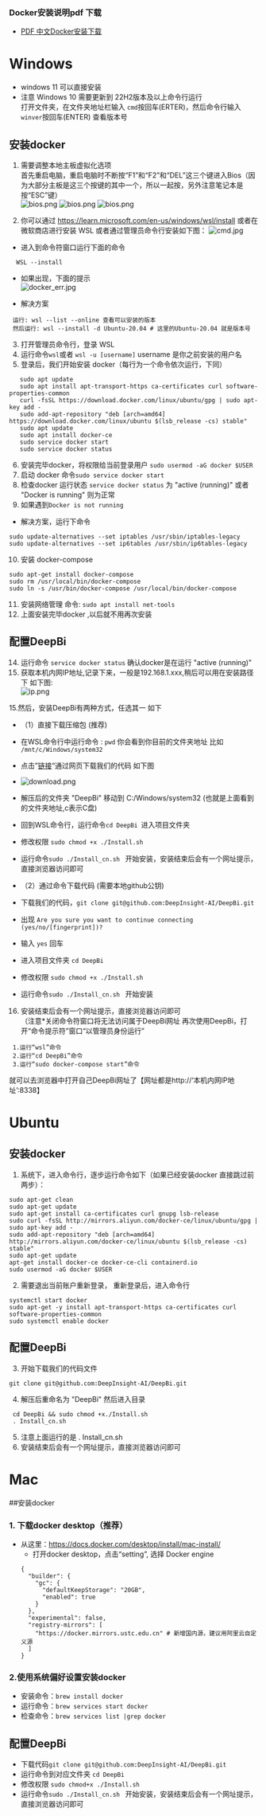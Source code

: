 ### Docker安装说明pdf 下载

- [PDF 中文Docker安装下载](./user_manual/中文docker安装说明.pdf)

# Windows
- windows 11 可以直接安装
- 注意 Windows 10 需要更新到 22H2版本及以上命令行运行<br>
  打开文件夹，在文件夹地址栏输入 ```cmd```按回车(ERTER)，然后命令行输入 ``` winver ```按回车(ENTER) 查看版本号

## 安装docker
1. 需要调整本地主板虚拟化选项<br>
  首先重启电脑，重启电脑时不断按“F1”和“F2”和“DEL”这三个键进入Bios（因为大部分主板是这三个按键的其中一个，所以一起按，另外注意笔记本是按“ESC”键）<br>
  ![bios.png](user_manual/cn/img/bios1.png)
  ![bios.png](user_manual/cn/img/bios2.png)
  ![bios.png](user_manual/cn/img/bios3.png)


2. 你可以通过 https://learn.microsoft.com/en-us/windows/wsl/install 或者在微软商店进行安装 WSL
  或者通过管理员命令行安装如下图：
  ![cmd.jpg](user_manual/cn/img/cmd.jpg)

- 进入到命令符窗口运行下面的命令
```
  WSL --install
```


- 如果出现，下面的提示<br>
 ![docker_err.jpg](user_manual/cn/img/docker_err.jpg)

- 解决方案
```
 运行: wsl --list --online 查看可以安装的版本
 然后运行: wsl --install -d Ubuntu-20.04 # 这里的Ubuntu-20.04 就是版本号
```
3. 打开管理员命令行，登录 WSL
4. 运行命令```wsl```或者 ```wsl -u [username]``` username 是你之前安装的用户名
5. 登录后，我们开始安装 docker（每行为一个命令依次运行，下同）
```
   sudo apt update
   sudo apt install apt-transport-https ca-certificates curl software-properties-common
   curl -fsSL https://download.docker.com/linux/ubuntu/gpg | sudo apt-key add -
   sudo add-apt-repository "deb [arch=amd64] https://download.docker.com/linux/ubuntu $(lsb_release -cs) stable"
   sudo apt update
   sudo apt install docker-ce
   sudo service docker start
   sudo service docker status
```
6. 安装完毕docker，将权限给当前登录用户
```sudo usermod -aG docker $USER```
7. 启动 docker 命令```sudo service docker start```
8. 检查docker 运行状态 ```service docker status``` 为 "active (running)" 或者 "Docker is running" 则为正常
9. 如果遇到```Docker is not running```
- 解决方案，运行下命令
```
sudo update-alternatives --set iptables /usr/sbin/iptables-legacy
sudo update-alternatives --set ip6tables /usr/sbin/ip6tables-legacy
```
10. 安装 docker-compose
```
sudo apt-get install docker-compose
sudo rm /usr/local/bin/docker-compose
sudo ln -s /usr/bin/docker-compose /usr/local/bin/docker-compose
```
11. 安装网络管理 命令: ```sudo apt install net-tools```
12. 上面安装完毕docker ,以后就不用再次安装

## 配置DeepBi

14. 运行命令 ```service docker status``` 确认docker是在运行 "active (running)" <br>
15. 获取本机内网IP地址,记录下来，一般是192.168.1.xxx,稍后可以用在安装路径下 如下图:<br>
![ip.png](user_manual/cn/img/ip.png)

15.然后，安装DeepBi有两种方式，任选其一 如下

- （1）直接下载压缩包 (推荐)
- 在WSL命令行中运行命令 : ```pwd``` 你会看到你目前的文件夹地址 比如 ```/mnt/c/Windows/system32```
- 点击”<a href="https://github.com/DeepInsight-AI/DeepBi" target='_blank'>链接</a>“通过网页下载我们的代码 如下图
- ![download.png](user_manual/cn/img/download.png)
- 解压后的文件夹 "DeepBi" 移动到  C:/Windows/system32 (也就是上面看到的文件夹地址,c表示C盘)
- 回到WSL命令行，运行命令```cd DeepBi ```进入项目文件夹
- 修改权限 ```sudo chmod +x ./Install.sh```
- 运行命令```sudo ./Install_cn.sh ``` 开始安装，安装结束后会有一个网址提示，直接浏览器访问即可

- （2）通过命令下载代码 (需要本地github公钥)
- 下载我们的代码，```git clone git@github.com:DeepInsight-AI/DeepBi.git```
- 出现 ```Are you sure you want to continue connecting (yes/no/[fingerprint])? ```
- 输入 ```yes```  回车
- 进入项目文件夹 ```cd DeepBi ```
- 修改权限 ```sudo chmod +x ./Install.sh```
- 运行命令```sudo ./Install_cn.sh ``` 开始安装<br>
16. 安装结束后会有一个网址提示，直接浏览器访问即可<br>
（注意*关闭命令符窗口将无法访问属于DeepBi网址
   再次使用DeepBi，打开“命令提示符”窗口“以管理员身份运行”
  ```
   1.运行“wsl”命令
   2.运行“cd DeepBi”命令
   3.运行“sudo docker-compose start”命令
  ```
   就可以去浏览器中打开自己DeepBi网址了【网址都是http://‘本机内网IP地址’:8338】


# Ubuntu
## 安装docker
1. 系统下，进入命令行，逐步运行命令如下（如果已经安装docker 直接跳过前两步）：
```
sudo apt-get clean
sudo apt-get update
sudo apt-get install ca-certificates curl gnupg lsb-release
sudo curl -fsSL http://mirrors.aliyun.com/docker-ce/linux/ubuntu/gpg | sudo apt-key add -
sudo add-apt-repository "deb [arch=amd64] http://mirrors.aliyun.com/docker-ce/linux/ubuntu $(lsb_release -cs) stable"
sudo apt-get update
apt-get install docker-ce docker-ce-cli containerd.io
sudo usermod -aG docker $USER
```
2. 需要退出当前账户重新登录， 重新登录后，进入命令行
```
systemctl start docker
sudo apt-get -y install apt-transport-https ca-certificates curl software-properties-common
sudo systemctl enable docker
```
## 配置DeepBi
3. 开始下载我们的代码文件
```
git clone git@github.com:DeepInsight-AI/DeepBi.git
```
4. 解压后重命名为 "DeepBi" 然后进入目录
```
 cd DeepBi && sudo chmod +x./Install.sh
 . Install_cn.sh
```
5. 注意上面运行的是 . Install_cn.sh
6. 安装结束后会有一个网址提示，直接浏览器访问即可


# Mac
##安装docker
### 1. 下载docker desktop（推荐）
- 从这里：https://docs.docker.com/desktop/install/mac-install/
  - 打开docker desktop，点击“setting”, 选择 Docker engine
  ```
  {
    "builder": {
      "gc": {
        "defaultKeepStorage": "20GB",
        "enabled": true
      }
    },
    "experimental": false,
    "registry-mirrors": [
      "https://docker.mirrors.ustc.edu.cn" # 新增国内源，建议用阿里云自定义源
    ]
  }
  ```
### 2.使用系统偏好设置安装docker
- 安装命令：```brew install docker```
- 运行命令：```brew services start docker```
- 检查命令：```brew services list |grep docker```

## 配置DeepBi
- 下载代码```git clone git@github.com:DeepInsight-AI/DeepBi.git```
- 运行命令到对应文件夹 ```cd DeepBi ```
- 修改权限 ```sudo chmod+x ./Install.sh```
- 运行命令```sudo ./Install_cn.sh ``` 开始安装，安装结束后会有一个网址提示，直接浏览器访问即可

